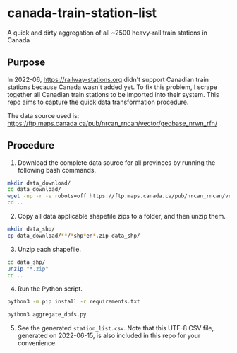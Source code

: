 # canada-train-station-list
A quick and dirty aggregation of all ~2500 heavy-rail train stations in Canada

## Purpose
In 2022-06, https://railway-stations.org didn't support Canadian train stations because Canada wasn't added yet. To fix this problem, I scrape together all Canadian train stations to be imported into their system. This repo aims to capture the quick data transformation procedure.

The data source used is: https://ftp.maps.canada.ca/pub/nrcan_rncan/vector/geobase_nrwn_rfn/

## Procedure
1. Download the complete data source for all provinces by running the following bash commands.
```bash
mkdir data_download/
cd data_download/
wget -np -r -e robots=off https://ftp.maps.canada.ca/pub/nrcan_rncan/vector/geobase_nrwn_rfn/
cd ..
```

2. Copy all data applicable shapefile zips to a folder, and then unzip them.
```bash
mkdir data_shp/
cp data_download/**/*shp*en*.zip data_shp/
```

3. Unzip each shapefile.
```bash
cd data_shp/
unzip "*.zip"
cd ..
```

4. Run the Python script.
```bash
python3 -m pip install -r requirements.txt

python3 aggregate_dbfs.py
```

5. See the generated `station_list.csv`. Note that this UTF-8 CSV file, generated on 2022-06-15, is also included in this repo for your convenience.
